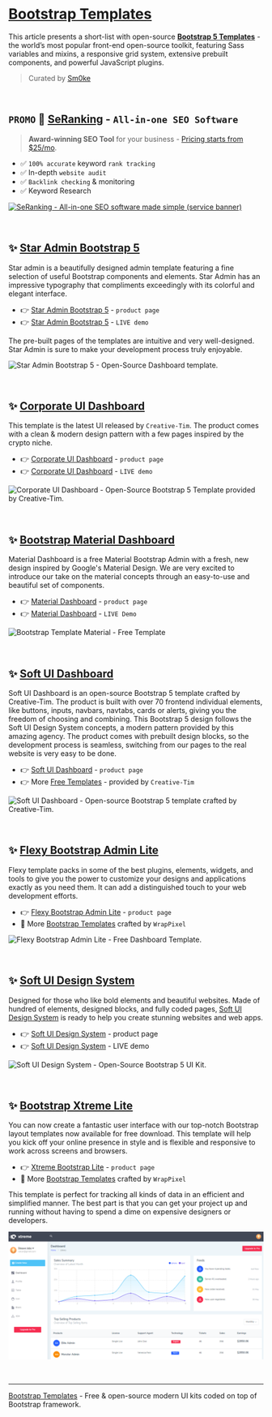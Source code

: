 # [Bootstrap Templates](https://www.admin-dashboards.com/bootstrap-5-templates/)

This article presents a short-list with open-source **[Bootstrap 5 Templates](https://www.admin-dashboards.com/bootstrap-5-templates/)** - the world’s most popular front-end open-source toolkit, featuring Sass variables and mixins, a responsive grid system, extensive prebuilt components, and powerful JavaScript plugins. 

> Curated by [Sm0ke](https://twitter.com/Sm0keDev)

<br />

## `PROMO` 🚀 [SeRanking](https://seranking.com/?ga=2230964&source=link) - `All-in-one SEO Software`

> **Award-winning SEO Tool** for your business - [Pricing starts from $25/mo](https://seranking.com/subscription.html?ga=2230964&source=link).

- ✅ `100% accurate` keyword `rank tracking`
- ✅ In-depth `website audit`
- ✅ `Backlink checking` & monitoring
- ✅ Keyword Research

[![SeRanking - All-in-one SEO software made simple (service banner)](https://user-images.githubusercontent.com/51854817/212999126-2534c0d9-2237-4979-a5d2-b3fe30c3a05d.jpg)](https://seranking.com/?ga=2230964&source=link)

<br />

## ✨ [Star Admin Bootstrap 5](https://www.bootstrapdash.com/product/star-admin-free?ref=23)

Star admin is a beautifully designed admin template featuring a fine selection of useful Bootstrap components and elements. Star Admin has an impressive typography that compliments exceedingly with its colorful and elegant interface.

- 👉 [Star Admin Bootstrap 5](https://www.bootstrapdash.com/product/star-admin-free?ref=23) - `product page`
- 👉 [Star Admin Bootstrap 5](https://www.bootstrapdash.com/demo/star-admin2-free/template/?ref=23) - `LIVE demo`

The pre-built pages of the templates are intuitive and very well-designed. Star Admin is sure to make your development process truly enjoyable.

![Star Admin Bootstrap 5 - Open-Source Dashboard template.](https://dev-to-uploads.s3.amazonaws.com/uploads/articles/v7gwrxq6wqepn9sp3zni.png) 

<br />

## ✨ [Corporate UI Dashboard](https://www.creative-tim.com/product/corporate-ui-dashboard?AFFILIATE=128200)

This template is the latest UI released by `Creative-Tim`. The product comes with a clean & modern design pattern with a few pages inspired by the crypto niche. 

- 👉 [Corporate UI Dashboard](https://www.creative-tim.com/product/corporate-ui-dashboard?AFFILIATE=128200) - `product page`
- 👉 [Corporate UI Dashboard](https://demos.creative-tim.com/corporate-ui-dashboard/pages/dashboard.html?AFFILIATE=128200) - `LIVE demo` 

![Corporate UI Dashboard - Open-Source Bootstrap 5 Template provided by Creative-Tim.](https://dev-to-uploads.s3.amazonaws.com/uploads/articles/mvxrch4cof44sxol1bu1.png) 

<br />

## ✨ [Bootstrap Material Dashboard](https://www.creative-tim.com/product/material-dashboard?AFFILIATE=128200) 

Material Dashboard is a free Material Bootstrap Admin with a fresh, new design inspired by Google's Material Design. We are very excited to introduce our take on the material concepts through an easy-to-use and beautiful set of components. 

- 👉 [Material Dashboard](https://www.creative-tim.com/product/material-dashboard?AFFILIATE=128200) - `product page`
- 👉 [Material Dashboard](https://demos.creative-tim.com/material-dashboard/pages/dashboard.html?AFFILIATE=128200) - `LIVE Demo`
 
![Bootstrap Template Material - Free Template](https://dev-to-uploads.s3.amazonaws.com/uploads/articles/cfpku1oz9kkrn996niem.png)

<br />

## ✨ [Soft UI Dashboard](https://bit.ly/2Q1uIfK)

Soft UI Dashboard is an open-source Bootstrap 5 template crafted by Creative-Tim. The product is built with over 70 frontend individual elements, like buttons, inputs, navbars, navtabs, cards or alerts, giving you the freedom of choosing and combining. This Bootstrap 5 design follows the Soft UI Design System concepts, a modern pattern provided by this amazing agency. The product comes with prebuilt design blocks, so the development process is seamless, switching from our pages to the real website is very easy to be done.

- 👉 [Soft UI Dashboard](https://bit.ly/2Q1uIfK) - `product page`
- 👉 More [Free Templates](https://bit.ly/3wd5D25) - provided by `Creative-Tim`


![Soft UI Dashboard - Open-source Bootstrap 5 template crafted by Creative-Tim.](https://dev-to-uploads.s3.amazonaws.com/uploads/articles/gaescwq40mhh8zq62qxu.png)

<br />

## ✨ [Flexy Bootstrap Admin Lite](https://www.wrappixel.com/templates/flexy-admin-lite/?ref=157)

Flexy template packs in some of the best plugins, elements, widgets, and tools to give you the power to customize your designs and applications exactly as you need them. It can add a distinguished touch to your web development efforts.

- 👉 [Flexy Bootstrap Admin Lite](https://www.wrappixel.com/templates/flexy-admin-lite/?ref=157) - `product page`
- 🎁 More [Bootstrap Templates](https://www.wrappixel.com/templates/category/dashboard-templates/?ref=157) crafted by `WrapPixel`

![Flexy Bootstrap Admin Lite - Free Dashboard Template.](https://dev-to-uploads.s3.amazonaws.com/uploads/articles/mydv8bd5m7cak473sizp.png) 

<br />

## ✨ [Soft UI Design System](https://www.creative-tim.com/product/soft-ui-design-system?AFFILIATE=128200)

Designed for those who like bold elements and beautiful websites. Made of hundred of elements, designed blocks, and fully coded pages, [Soft UI Design System](https://appseed.us/ui-kit/soft-ui-design-system) is ready to help you create stunning websites and web apps. 

- 👉 [Soft UI Design System](https://www.creative-tim.com/product/soft-ui-design-system?AFFILIATE=128200) - product page
- 👉 [Soft UI Design System](https://demos.creative-tim.com/soft-ui-design-system/index.html?AFFILIATE=128200) - LIVE demo 

![Soft UI Design System - Open-Source Bootstrap 5 UI Kit.](https://dev-to-uploads.s3.amazonaws.com/uploads/articles/pkpbfcoh1kk2t8w11wd9.png)

<br />

## ✨ [Bootstrap Xtreme Lite](https://bit.ly/2LaxY67)

You can now create a fantastic user interface with our top-notch Bootstrap layout templates now available for free download. This template will help you kick off your online presence in style and is flexible and responsive to work across screens and browsers. 

- 👉 [Xtreme Bootstrap Lite](https://bit.ly/2LaxY67) - `product page`
- 🎁 More [Bootstrap Templates](https://www.wrappixel.com/templates/category/dashboard-templates/?ref=157) crafted by `WrapPixel`

This template is perfect for tracking all kinds of data in an efficient and simplified manner. The best part is that you can get your project up and running without having to spend a dime on expensive designers or developers.

![Bootstrap Template - Xtreme Bootstrap Lite.](https://raw.githubusercontent.com/admin-dashboards/bootstrap-templates/master/media/bootstrap-template-xtreme-lite.png)

<br />

---
[Bootstrap Templates](https://www.admin-dashboards.com/bootstrap-5-templates/) - Free & open-source modern UI kits coded on top of Bootstrap framework. 


